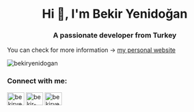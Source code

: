 <h1 align="center">Hi 👋, I'm Bekir Yenidoğan</h1>
<h3 align="center">A passionate developer from Turkey</h3>
<p> You can check for more information -> <a href= "https://bekiryenidogan.github.io"> my personal website</a> </p> 
<p align="left"> <img src="https://komarev.com/ghpvc/?username=bekiryenidogan&label=Profile%20views&color=0e75b6&style=flat" alt="bekiryenidogan" /> </p>

<h3 align="left">Connect with me:</h3>
<p align="left">
<a href="https://twitter.com/bekiryenidogan" target="blank"><img align="center" src="https://raw.githubusercontent.com/rahuldkjain/github-profile-readme-generator/master/src/images/icons/Social/twitter.svg" alt="bekiryenidogan" height="30" width="40" /></a>
<a href="https://linkedin.com/in/bekir-yenidogan" target="blank"><img align="center" src="https://raw.githubusercontent.com/rahuldkjain/github-profile-readme-generator/master/src/images/icons/Social/linked-in-alt.svg" alt="bekir-yenidogan" height="30" width="40" /></a>
<a href="https://www.leetcode.com/bekiryenidogan/" target="blank"><img align="center" src="https://raw.githubusercontent.com/rahuldkjain/github-profile-readme-generator/master/src/images/icons/Social/leet-code.svg" alt="bekiryenidogan/" height="30" width="40" /></a>
</p>
